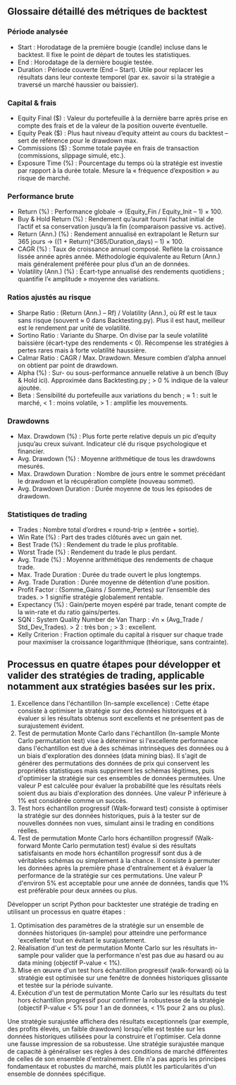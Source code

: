 ## Glossaire détaillé des métriques de backtest

### Période analysée

- Start : Horodatage de la première bougie (candle) incluse dans le backtest. Il fixe le point de départ de toutes les statistiques.
- End : Horodatage de la dernière bougie testée.
- Duration : Période couverte (End – Start). Utile pour replacer les résultats dans leur contexte temporel (par ex. savoir si la stratégie a traversé un marché haussier ou baissier).

### Capital & frais

- Equity Final ($) : Valeur du portefeuille à la dernière barre après prise en compte des frais et de la valeur de la position ouverte éventuelle.
- Equity Peak ($) : Plus haut niveau d’equity atteint au cours du backtest – sert de référence pour le drawdown max.
- Commissions ($) : Somme totale payée en frais de transaction (commissions, slippage simulé, etc.).
- Exposure Time (%) : Pourcentage du temps où la stratégie est investie par rapport à la durée totale. Mesure la « fréquence d’exposition » au risque de marché.

### Performance brute

- Return (%) : Performance globale -> (Equity_Fin / Equity_Init – 1) × 100.
- Buy & Hold Return (%) : Rendement qu’aurait fourni l’achat initial de l’actif et sa conservation jusqu’à la fin (comparaison passive vs. active).
- Return (Ann.) (%) : Rendement annualisé en extrapolant le Return sur 365 jours -> ((1 + Return)^(365/Duration_days) – 1) × 100.
- CAGR (%) : Taux de croissance annuel composé. Reflète la croissance lissée année après année. Méthodologie équivalente au Return (Ann.) mais généralement préférée pour plus d’un an de données.
- Volatility (Ann.) (%) : Écart-type annualisé des rendements quotidiens ; quantifie l’« amplitude » moyenne des variations.

### Ratios ajustés au risque

- Sharpe Ratio : (Return (Ann.) – Rf) / Volatility (Ann.), où Rf est le taux sans risque (souvent ≈ 0 dans Backtesting.py). Plus il est haut, meilleur est le rendement par unité de volatilité.
- Sortino Ratio : Variante du Sharpe. On divise par la seule volatilité baissière (écart-type des rendements < 0). Récompense les stratégies à pertes rares mais à forte volatilité haussière.
- Calmar Ratio : CAGR / Max. Drawdown. Mesure combien d’alpha annuel on obtient par point de drawdown.
- Alpha (%) : Sur- ou sous-performance annuelle relative à un bench (Buy & Hold ici). Approximée dans Backtesting.py ; > 0 % indique de la valeur ajoutée.
- Beta : Sensibilité du portefeuille aux variations du bench ; ≈ 1 : suit le marché, < 1 : moins volatile, > 1 : amplifie les mouvements.

### Drawdowns

- Max. Drawdown (%) : Plus forte perte relative depuis un pic d’equity jusqu’au creux suivant. Indicateur clé du risque psychologique et financier.
- Avg. Drawdown (%) : Moyenne arithmétique de tous les drawdowns mesurés.
- Max. Drawdown Duration : Nombre de jours entre le sommet précédant le drawdown et la récupération complète (nouveau sommet).
- Avg. Drawdown Duration : Durée moyenne de tous les épisodes de drawdown.

### Statistiques de trading

- Trades : Nombre total d’ordres « round-trip » (entrée + sortie).
- Win Rate (%) : Part des trades clôturés avec un gain net.
- Best Trade (%) : Rendement du trade le plus profitable.
- Worst Trade (%) : Rendement du trade le plus perdant.
- Avg. Trade (%) : Moyenne arithmétique des rendements de chaque trade.
- Max. Trade Duration : Durée du trade ouvert le plus longtemps.
- Avg. Trade Duration : Durée moyenne de détention d’une position.
- Profit Factor : (Somme_Gains / Somme_Pertes) sur l’ensemble des trades. > 1 signifie stratégie globalement rentable.
- Expectancy (%) : Gain/perte moyen espéré par trade, tenant compte de la win-rate et du ratio gains/pertes.
- SQN : System Quality Number de Van Tharp : √n × (Avg_Trade / Std_Dev_Trades). > 2 : très bon ; > 3 : excellent.
- Kelly Criterion : Fraction optimale du capital à risquer sur chaque trade pour maximiser la croissance logarithmique (théorique, sans contrainte).

## Processus en quatre étapes pour développer et valider des stratégies de trading, applicable notamment aux stratégies basées sur les prix.

1. Excellence dans l'échantillon (In-sample excellence) : Cette étape consiste à optimiser la stratégie sur des données historiques et à évaluer si les résultats obtenus sont excellents et ne présentent pas de surajustement évident.
2. Test de permutation Monte Carlo dans l'échantillon (In-sample Monte Carlo permutation test) vise à déterminer si l'excellente performance dans l'échantillon est due à des schémas intrinsèques des données ou à un biais d'exploration des données (data mining bias). Il s'agit de générer des permutations des données de prix qui conservent les propriétés statistiques mais suppriment les schémas légitimes, puis d'optimiser la stratégie sur ces ensembles de données permutées. Une valeur P est calculée pour évaluer la probabilité que les résultats réels soient dus au biais d'exploration des données. Une valeur P inférieure à 1% est considérée comme un succès.
3. Test hors échantillon progressif (Walk-forward test) consiste à optimiser la stratégie sur des données historiques, puis à la tester sur de nouvelles données non vues, simulant ainsi le trading en conditions réelles. 
4. Test de permutation Monte Carlo hors échantillon progressif (Walk-forward Monte Carlo permutation test) évalue si des résultats satisfaisants en mode hors échantillon progressif sont dus à de véritables schémas ou simplement à la chance. Il consiste à permuter les données après la première phase d'entraînement et à évaluer la performance de la stratégie sur ces permutations. Une valeur P d'environ 5% est acceptable pour une année de données, tandis que 1% est préférable pour deux années ou plus.

Développer un script Python pour backtester une stratégie de trading en utilisant un processus en quatre étapes :
1. Optimisation des paramètres de la stratégie sur un ensemble de données historiques (in-sample) pour atteindre une performance 'excellente' tout en évitant le surajustement.
2. Réalisation d'un test de permutation Monte Carlo sur les résultats in-sample pour valider que la performance n'est pas due au hasard ou au data mining (objectif P-value < 1%).
3. Mise en œuvre d'un test hors échantillon progressif (walk-forward) où la stratégie est optimisée sur une fenêtre de données historiques glissante et testée sur la période suivante.
4. Exécution d'un test de permutation Monte Carlo sur les résultats du test hors échantillon progressif pour confirmer la robustesse de la stratégie (objectif P-value < 5% pour 1 an de données, < 1% pour 2 ans ou plus).

Une stratégie surajustée affichera des résultats exceptionnels (par exemple, des profits élevés, un faible drawdown) lorsqu'elle est testée sur les données historiques utilisées pour la construire et l'optimiser. Cela donne une fausse impression de sa robustesse. Une stratégie surajustée manque de capacité à généraliser ses règles à des conditions de marché différentes de celles de son ensemble d'entraînement. Elle n'a pas appris les principes fondamentaux et robustes du marché, mais plutôt les particularités d'un ensemble de données spécifique.
